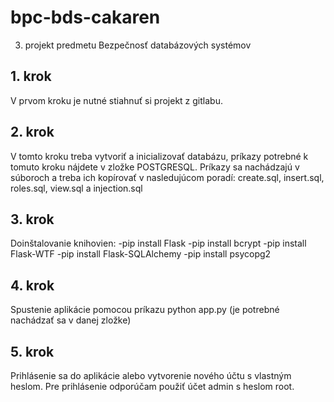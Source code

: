 # bpc-bds-cakaren

3. projekt predmetu Bezpečnosť databázových systémov

## 1. krok
V prvom kroku je nutné stiahnuť si projekt z gitlabu.

## 2. krok
V tomto kroku treba vytvoriť a inicializovať databázu, príkazy potrebné k tomuto kroku nájdete v zložke POSTGRESQL.
Príkazy sa nachádzajú v súboroch a treba ich kopírovať v nasledujúcom poradí: create.sql, insert.sql, roles.sql, view.sql a injection.sql  

## 3. krok
Doinštalovanie knihovien:   -pip install Flask
                            -pip install bcrypt
                            -pip install Flask-WTF
                            -pip install Flask-SQLAlchemy
                            -pip install psycopg2

## 4. krok
Spustenie aplikácie pomocou príkazu python app.py (je potrebné nachádzať sa v danej zložke)

## 5. krok
Prihlásenie sa do aplikácie alebo vytvorenie nového účtu s vlastným heslom. 
Pre prihlásenie odporúčam použiť účet admin s heslom root. 
